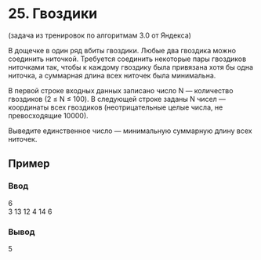 # 25. Гвоздики
(задача из тренировок по алгоритмам 3.0 от Яндекса)

В дощечке в один ряд вбиты гвоздики. Любые два гвоздика можно соединить ниточкой. Требуется соединить некоторые пары гвоздиков ниточками так, чтобы к каждому гвоздику была привязана хотя бы одна ниточка, а суммарная длина всех ниточек была минимальна.

В первой строке входных данных записано число N — количество гвоздиков (2 ≤ N ≤ 100). В следующей строке заданы N чисел — координаты всех гвоздиков (неотрицательные целые числа, не превосходящие 10000).

Выведите единственное число — минимальную суммарную длину всех ниточек.
## Пример
### Ввод
6  
3 13 12 4 14 6
### Вывод
5
